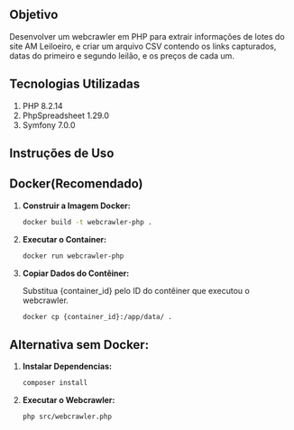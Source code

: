 ## **Objetivo**
Desenvolver um webcrawler em PHP para extrair informações de lotes do site AM Leiloeiro, e criar um arquivo CSV contendo os links capturados, datas do primeiro e segundo leilão, e os preços de cada um.

## **Tecnologias Utilizadas**

1.   PHP 8.2.14
2.   PhpSpreadsheet 1.29.0
3.   Symfony 7.0.0

## **Instruções de Uso**

## Docker(Recomendado)
1. **Construir a Imagem Docker:**
   
   ```bash
   docker build -t webcrawler-php .
    ```
2. **Executar o Container:**
   
   ```bash
   docker run webcrawler-php
    ```

3. **Copiar Dados do Contêiner:**

   Substitua {container_id} pelo ID do contêiner que executou o webcrawler.
   
   ```bash
   docker cp {container_id}:/app/data/ .
    ```
   
## Alternativa sem Docker:
1. **Instalar Dependencias:**
   
   ```bash
   composer install
    ```
2. **Executar o Webcrawler:**
   
   ```bash
   php src/webcrawler.php
    ```
